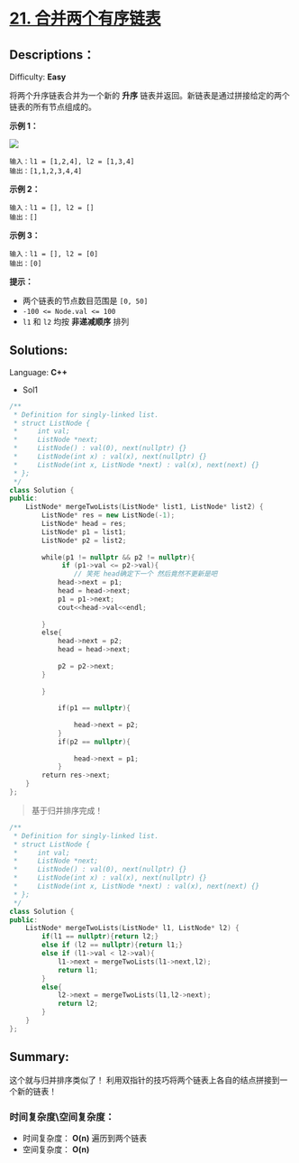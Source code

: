 # [21\. 合并两个有序链表](https://leetcode-cn.com/problems/merge-two-sorted-lists/)

## Descriptions：

Difficulty: **Easy**


将两个升序链表合并为一个新的 **升序** 链表并返回。新链表是通过拼接给定的两个链表的所有节点组成的。 

**示例 1：**

![](https://assets.leetcode.com/uploads/2020/10/03/merge_ex1.jpg)

```
输入：l1 = [1,2,4], l2 = [1,3,4]
输出：[1,1,2,3,4,4]
```

**示例 2：**

```
输入：l1 = [], l2 = []
输出：[]
```

**示例 3：**

```
输入：l1 = [], l2 = [0]
输出：[0]
```

**提示：**

*   两个链表的节点数目范围是 `[0, 50]`
*   `-100 <= Node.val <= 100`
*   `l1` 和 `l2` 均按 **非递减顺序** 排列


## Solutions:

Language: **C++**

* Sol1
```c++
/**
 * Definition for singly-linked list.
 * struct ListNode {
 *     int val;
 *     ListNode *next;
 *     ListNode() : val(0), next(nullptr) {}
 *     ListNode(int x) : val(x), next(nullptr) {}
 *     ListNode(int x, ListNode *next) : val(x), next(next) {}
 * };
 */
class Solution {
public:
    ListNode* mergeTwoLists(ListNode* list1, ListNode* list2) {
        ListNode* res = new ListNode(-1);
        ListNode* head = res;
        ListNode* p1 = list1;
        ListNode* p2 = list2;
        
        while(p1 != nullptr && p2 != nullptr){
             if (p1->val <= p2->val){
                // 笑死 head确定下一个 然后竟然不更新是吧
            head->next = p1;
            head = head->next;
            p1 = p1->next;
            cout<<head->val<<endl;
​
        }
        else{
            head->next = p2;
            head = head->next;
​
            p2 = p2->next;
        }
​
        }
      
            if(p1 == nullptr){
​
                head->next = p2;
            }
            if(p2 == nullptr){
​
                head->next = p1;
            }
        return res->next;
    }
};
```

> 基于归并排序完成！
```c++
/**
 * Definition for singly-linked list.
 * struct ListNode {
 *     int val;
 *     ListNode *next;
 *     ListNode() : val(0), next(nullptr) {}
 *     ListNode(int x) : val(x), next(nullptr) {}
 *     ListNode(int x, ListNode *next) : val(x), next(next) {}
 * };
 */
class Solution {
public:
    ListNode* mergeTwoLists(ListNode* l1, ListNode* l2) {
        if(l1 == nullptr){return l2;}
        else if (l2 == nullptr){return l1;}
        else if (l1->val < l2->val){
            l1->next = mergeTwoLists(l1->next,l2);
            return l1;
        }
        else{
            l2->next = mergeTwoLists(l1,l2->next);
            return l2;
        }
    }
};
```
## Summary:
  这个就与归并排序类似了！
  利用双指针的技巧将两个链表上各自的结点拼接到一个新的链表！

  ### 时间复杂度\空间复杂度：
  * 时间复杂度： **O(n)**
   遍历到两个链表
  * 空间复杂度： **O(n)**
